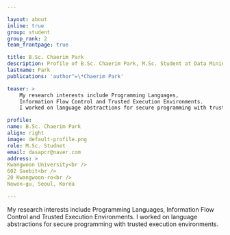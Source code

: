 ```yaml
---

layout: about
inline: true
group: student
group_rank: 2
team_frontpage: true

title: B.Sc. Chaerim Park
description: Profile of B.Sc. Chaerim Park, M.Sc. Student at Data Mining Lab.
lastname: Park
publications: 'author^=\*Chaerim Park'

teaser: >
    My research interests include Programming Languages,
    Information Flow Control and Trusted Execution Environments.
    I worked on language abstractions for secure programming with trusted execution environments.

profile:
name: B.Sc. Chaerim Park
align: right
image: default-profile.png
role: M.Sc. Studnet
email: dasapcr@naver.com
address: >
Kwangwoon University<br />
602 Saebit<br />
20 Kwangwoon-ro<br />
Nowon-gu, Seoul, Korea

---
```


My research interests include Programming Languages,
Information Flow Control and Trusted Execution Environments.
I worked on language abstractions for secure programming with trusted execution environments.
